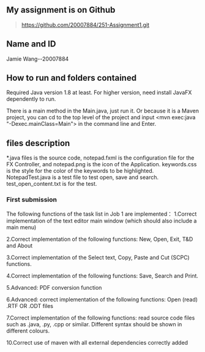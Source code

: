 ## My assignment is on Github
>https://github.com/20007884/251-Assignment1.git

## Name and ID
Jamie Wang--20007884

## How to run and folders contained
Required Java version 1.8 at least.
For higher version, need install JavaFX dependently to run.

There is a main method in the Main.java, 
just run it. Or because it is a Maven project, 
you can cd to the top level of the project and 
input <mvn exec:java "-Dexec.mainClass=Main"> in the 
command line and Enter.

## files description
*.java files is the source code, notepad.fxml is the configuration 
file for the FX Controller, and notepad.png is the 
icon of the Application. keywords.css is the style 
for the color of the keywords to be highlighted.
NotepadTest.java is a test file to test open, save and 
search. test_open_content.txt is for the test.

### First submission
The following functions of the task list in Job 1 are implemented：
1.Correct implementation of the text editor main window (which should also
include a main menu) 

2.Correct implementation of the following functions: New, Open, Exit, T&D
and About

3.Correct implementation of the Select text, Copy, Paste and Cut (SCPC)
functions.

4.Correct implementation of the following functions: Save, Search and Print.

5.Advanced: PDF conversion function 

6.Advanced: correct implementation of the following functions: Open
(read) .RTF OR .ODT files

7.Correct implementation of the following functions: read source code files
such as .java, .py, .cpp or similar. Different syntax should be shown in
different colours.

10.Correct use of maven with all external dependencies correctly added


 

